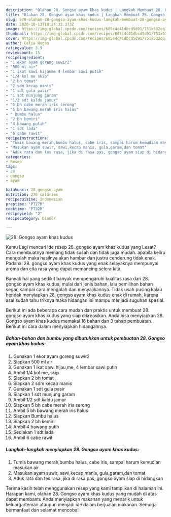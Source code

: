 ```yaml
---
description: "Olahan 28. Gongso ayam khas kudus | Langkah Membuat 28. Gongso ayam khas kudus Yang Bisa Manjain Lidah"
title: "Olahan 28. Gongso ayam khas kudus | Langkah Membuat 28. Gongso ayam khas kudus Yang Bisa Manjain Lidah"
slug: 570-olahan-28-gongso-ayam-khas-kudus-langkah-membuat-28-gongso-ayam-khas-kudus-yang-bisa-manjain-lidah
date: 2020-10-13T18:24:32.373Z
image: https://img-global.cpcdn.com/recipes/685c4c41dbcd5d91/751x532cq70/28-gongso-ayam-khas-kudus-foto-resep-utama.jpg
thumbnail: https://img-global.cpcdn.com/recipes/685c4c41dbcd5d91/751x532cq70/28-gongso-ayam-khas-kudus-foto-resep-utama.jpg
cover: https://img-global.cpcdn.com/recipes/685c4c41dbcd5d91/751x532cq70/28-gongso-ayam-khas-kudus-foto-resep-utama.jpg
author: Celia Hogan
ratingvalue: 3.9
reviewcount: 15
recipeingredient:
- "1 ekor ayam goreng suwir2"
- "500 ml air"
- "1 ikat sawi hijaume 4 lembar sawi putih"
- "1/4 kol me skip"
- "2 bh tomat"
- "2 sdm kecap manis"
- "1 sdt gula pasir"
- "1 sdt munjung garam"
- "1/2 sdt kaldu jamur"
- "5 bh cabe merah iris serong"
- "5 bh bawang merah iris halus"
- " Bumbu halus"
- "2 bh kemiri"
- "4 bawang putih"
- "1 sdt lada"
- "6 cabe rawit"
recipeinstructions:
- "Tumis bawang merah,bumbu halus, cabe iris, sampai harum kemudian masukan air"
- "Masukan ayam suwir, sawi,kecap manis, gula,garam,dan tomat"
- "Aduk rata dan tes rasa, jika di rasa pas, gongso ayam siap di hidangkan"
categories:
- Resep
tags:
- 28
- gongso
- ayam

katakunci: 28 gongso ayam 
nutrition: 276 calories
recipecuisine: Indonesian
preptime: "PT27M"
cooktime: "PT32M"
recipeyield: "2"
recipecategory: Dinner

---
```



![28. Gongso ayam khas kudus](https://img-global.cpcdn.com/recipes/685c4c41dbcd5d91/751x532cq70/28-gongso-ayam-khas-kudus-foto-resep-utama.jpg)

Kamu Lagi mencari ide resep 28. gongso ayam khas kudus yang Lezat? Cara membuatnya memang tidak susah dan tidak juga mudah. apabila keliru mengolah maka hasilnya akan hambar dan justru cenderung tidak enak. Padahal 28. gongso ayam khas kudus yang enak selayaknya mempunyai aroma dan cita rasa yang dapat memancing selera kita.

Banyak hal yang sedikit banyak mempengaruhi kualitas rasa dari 28. gongso ayam khas kudus, mulai dari jenis bahan, lalu pemilihan bahan segar, sampai cara mengolah dan menyajikannya. Tidak usah pusing kalau hendak menyiapkan 28. gongso ayam khas kudus enak di rumah, karena asal sudah tahu triknya maka hidangan ini mampu menjadi suguhan spesial.




Berikut ini ada beberapa cara mudah dan praktis untuk membuat 28. gongso ayam khas kudus yang siap dikreasikan. Anda bisa menyiapkan 28. Gongso ayam khas kudus memakai 16 bahan dan 3 tahap pembuatan. Berikut ini cara dalam menyiapkan hidangannya.

<!--inarticleads1-->

##### Bahan-bahan dan bumbu yang dibutuhkan untuk pembuatan 28. Gongso ayam khas kudus:

1. Gunakan 1 ekor ayam goreng suwir2
1. Siapkan 500 ml air
1. Gunakan 1 ikat sawi hijau,me, 4 lembar sawi putih
1. Ambil 1/4 kol me, skip
1. Siapkan 2 bh tomat
1. Siapkan 2 sdm kecap manis
1. Gunakan 1 sdt gula pasir
1. Siapkan 1 sdt munjung garam
1. Ambil 1/2 sdt kaldu jamur
1. Siapkan 5 bh cabe merah iris serong
1. Ambil 5 bh bawang merah iris halus
1. Siapkan  Bumbu halus
1. Siapkan 2 bh kemiri
1. Ambil 4 bawang putih
1. Sediakan 1 sdt lada
1. Ambil 6 cabe rawit




<!--inarticleads2-->

##### Langkah-langkah menyiapkan 28. Gongso ayam khas kudus:

1. Tumis bawang merah,bumbu halus, cabe iris, sampai harum kemudian masukan air
1. Masukan ayam suwir, sawi,kecap manis, gula,garam,dan tomat
1. Aduk rata dan tes rasa, jika di rasa pas, gongso ayam siap di hidangkan




Terima kasih telah menggunakan resep yang kami tampilkan di halaman ini. Harapan kami, olahan 28. Gongso ayam khas kudus yang mudah di atas dapat membantu Anda menyiapkan makanan yang menarik untuk keluarga/teman ataupun menjadi ide dalam berjualan makanan. Semoga bermanfaat dan selamat mencoba!
